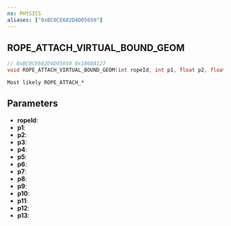 ```yaml
---
ns: PHYSICS
aliases: ["0xBC0CE682D4D05650"]
---
```

## ROPE_ATTACH_VIRTUAL_BOUND_GEOM

```c
// 0xBC0CE682D4D05650 0x106BA127
void ROPE_ATTACH_VIRTUAL_BOUND_GEOM(int ropeId, int p1, float p2, float p3, float p4, float p5, float p6, float p7, float p8, float p9, float p10, float p11, float p12, float p13);
```

```
Most likely ROPE_ATTACH_*  
```

## Parameters
* **ropeId**: 
* **p1**: 
* **p2**: 
* **p3**: 
* **p4**: 
* **p5**: 
* **p6**: 
* **p7**: 
* **p8**: 
* **p9**: 
* **p10**: 
* **p11**: 
* **p12**: 
* **p13**: 

